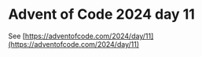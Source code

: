 # Advent of Code 2024 day 11

See [https://adventofcode.com/2024/day/11](https://adventofcode.com/2024/day/11)

